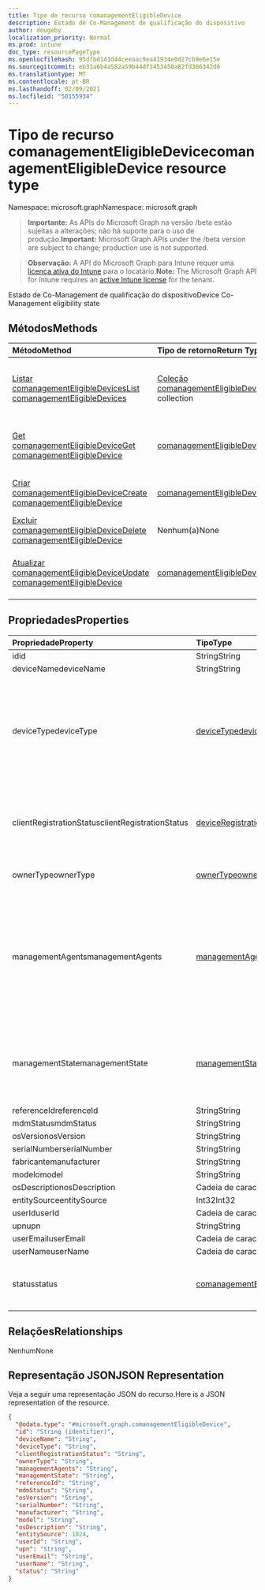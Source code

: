 ```yaml
---
title: Tipo de recurso comanagementEligibleDevice
description: Estado de Co-Management de qualificação do dispositivo
author: dougeby
localization_priority: Normal
ms.prod: intune
doc_type: resourcePageType
ms.openlocfilehash: 95dfbd141d44ceeaac9ea41934e0d27cb9e6e15e
ms.sourcegitcommit: eb31a6b4a582a59b44df3453450a82fd366342d0
ms.translationtype: MT
ms.contentlocale: pt-BR
ms.lasthandoff: 02/09/2021
ms.locfileid: "50155934"
---
```

# <a name="comanagementeligibledevice-resource-type"></a><span data-ttu-id="04a3e-103">Tipo de recurso comanagementEligibleDevice</span><span class="sxs-lookup"><span data-stu-id="04a3e-103">comanagementEligibleDevice resource type</span></span>

<span data-ttu-id="04a3e-104">Namespace: microsoft.graph</span><span class="sxs-lookup"><span data-stu-id="04a3e-104">Namespace: microsoft.graph</span></span>

> <span data-ttu-id="04a3e-105">**Importante:** As APIs do Microsoft Graph na versão /beta estão sujeitas a alterações; não há suporte para o uso de produção.</span><span class="sxs-lookup"><span data-stu-id="04a3e-105">**Important:** Microsoft Graph APIs under the /beta version are subject to change; production use is not supported.</span></span>

> <span data-ttu-id="04a3e-106">**Observação:** A API do Microsoft Graph para Intune requer uma [licença ativa do Intune](https://go.microsoft.com/fwlink/?linkid=839381) para o locatário.</span><span class="sxs-lookup"><span data-stu-id="04a3e-106">**Note:** The Microsoft Graph API for Intune requires an [active Intune license](https://go.microsoft.com/fwlink/?linkid=839381) for the tenant.</span></span>

<span data-ttu-id="04a3e-107">Estado de Co-Management de qualificação do dispositivo</span><span class="sxs-lookup"><span data-stu-id="04a3e-107">Device Co-Management eligibility state</span></span>

## <a name="methods"></a><span data-ttu-id="04a3e-108">Métodos</span><span class="sxs-lookup"><span data-stu-id="04a3e-108">Methods</span></span>
|<span data-ttu-id="04a3e-109">Método</span><span class="sxs-lookup"><span data-stu-id="04a3e-109">Method</span></span>|<span data-ttu-id="04a3e-110">Tipo de retorno</span><span class="sxs-lookup"><span data-stu-id="04a3e-110">Return Type</span></span>|<span data-ttu-id="04a3e-111">Descrição</span><span class="sxs-lookup"><span data-stu-id="04a3e-111">Description</span></span>|
|:---|:---|:---|
|[<span data-ttu-id="04a3e-112">Listar comanagementEligibleDevices</span><span class="sxs-lookup"><span data-stu-id="04a3e-112">List comanagementEligibleDevices</span></span>](../api/intune-devices-comanagementeligibledevice-list.md)|<span data-ttu-id="04a3e-113">[Coleção comanagementEligibleDevice](../resources/intune-devices-comanagementeligibledevice.md)</span><span class="sxs-lookup"><span data-stu-id="04a3e-113">[comanagementEligibleDevice](../resources/intune-devices-comanagementeligibledevice.md) collection</span></span>|<span data-ttu-id="04a3e-114">Listar propriedades e relações dos [objetos comanagementEligibleDevice.](../resources/intune-devices-comanagementeligibledevice.md)</span><span class="sxs-lookup"><span data-stu-id="04a3e-114">List properties and relationships of the [comanagementEligibleDevice](../resources/intune-devices-comanagementeligibledevice.md) objects.</span></span>|
|[<span data-ttu-id="04a3e-115">Get comanagementEligibleDevice</span><span class="sxs-lookup"><span data-stu-id="04a3e-115">Get comanagementEligibleDevice</span></span>](../api/intune-devices-comanagementeligibledevice-get.md)|[<span data-ttu-id="04a3e-116">comanagementEligibleDevice</span><span class="sxs-lookup"><span data-stu-id="04a3e-116">comanagementEligibleDevice</span></span>](../resources/intune-devices-comanagementeligibledevice.md)|<span data-ttu-id="04a3e-117">Leia as propriedades e as relações do [objeto comanagementEligibleDevice.](../resources/intune-devices-comanagementeligibledevice.md)</span><span class="sxs-lookup"><span data-stu-id="04a3e-117">Read properties and relationships of the [comanagementEligibleDevice](../resources/intune-devices-comanagementeligibledevice.md) object.</span></span>|
|[<span data-ttu-id="04a3e-118">Criar comanagementEligibleDevice</span><span class="sxs-lookup"><span data-stu-id="04a3e-118">Create comanagementEligibleDevice</span></span>](../api/intune-devices-comanagementeligibledevice-create.md)|[<span data-ttu-id="04a3e-119">comanagementEligibleDevice</span><span class="sxs-lookup"><span data-stu-id="04a3e-119">comanagementEligibleDevice</span></span>](../resources/intune-devices-comanagementeligibledevice.md)|<span data-ttu-id="04a3e-120">Criar um novo [objeto comanagementEligibleDevice.](../resources/intune-devices-comanagementeligibledevice.md)</span><span class="sxs-lookup"><span data-stu-id="04a3e-120">Create a new [comanagementEligibleDevice](../resources/intune-devices-comanagementeligibledevice.md) object.</span></span>|
|[<span data-ttu-id="04a3e-121">Excluir comanagementEligibleDevice</span><span class="sxs-lookup"><span data-stu-id="04a3e-121">Delete comanagementEligibleDevice</span></span>](../api/intune-devices-comanagementeligibledevice-delete.md)|<span data-ttu-id="04a3e-122">Nenhum(a)</span><span class="sxs-lookup"><span data-stu-id="04a3e-122">None</span></span>|<span data-ttu-id="04a3e-123">Exclui [comanagementEligibleDevice](../resources/intune-devices-comanagementeligibledevice.md).</span><span class="sxs-lookup"><span data-stu-id="04a3e-123">Deletes a [comanagementEligibleDevice](../resources/intune-devices-comanagementeligibledevice.md).</span></span>|
|[<span data-ttu-id="04a3e-124">Atualizar comanagementEligibleDevice</span><span class="sxs-lookup"><span data-stu-id="04a3e-124">Update comanagementEligibleDevice</span></span>](../api/intune-devices-comanagementeligibledevice-update.md)|[<span data-ttu-id="04a3e-125">comanagementEligibleDevice</span><span class="sxs-lookup"><span data-stu-id="04a3e-125">comanagementEligibleDevice</span></span>](../resources/intune-devices-comanagementeligibledevice.md)|<span data-ttu-id="04a3e-126">Atualizar as propriedades de um [objeto comanagementEligibleDevice.](../resources/intune-devices-comanagementeligibledevice.md)</span><span class="sxs-lookup"><span data-stu-id="04a3e-126">Update the properties of a [comanagementEligibleDevice](../resources/intune-devices-comanagementeligibledevice.md) object.</span></span>|

## <a name="properties"></a><span data-ttu-id="04a3e-127">Propriedades</span><span class="sxs-lookup"><span data-stu-id="04a3e-127">Properties</span></span>
|<span data-ttu-id="04a3e-128">Propriedade</span><span class="sxs-lookup"><span data-stu-id="04a3e-128">Property</span></span>|<span data-ttu-id="04a3e-129">Tipo</span><span class="sxs-lookup"><span data-stu-id="04a3e-129">Type</span></span>|<span data-ttu-id="04a3e-130">Descrição</span><span class="sxs-lookup"><span data-stu-id="04a3e-130">Description</span></span>|
|:---|:---|:---|
|<span data-ttu-id="04a3e-131">id</span><span class="sxs-lookup"><span data-stu-id="04a3e-131">id</span></span>|<span data-ttu-id="04a3e-132">String</span><span class="sxs-lookup"><span data-stu-id="04a3e-132">String</span></span>|<span data-ttu-id="04a3e-133">ID exclusiva do dispositivo</span><span class="sxs-lookup"><span data-stu-id="04a3e-133">Unique Id for the device</span></span>|
|<span data-ttu-id="04a3e-134">deviceName</span><span class="sxs-lookup"><span data-stu-id="04a3e-134">deviceName</span></span>|<span data-ttu-id="04a3e-135">String</span><span class="sxs-lookup"><span data-stu-id="04a3e-135">String</span></span>|<span data-ttu-id="04a3e-136">DeviceName</span><span class="sxs-lookup"><span data-stu-id="04a3e-136">DeviceName</span></span>|
|<span data-ttu-id="04a3e-137">deviceType</span><span class="sxs-lookup"><span data-stu-id="04a3e-137">deviceType</span></span>|[<span data-ttu-id="04a3e-138">deviceType</span><span class="sxs-lookup"><span data-stu-id="04a3e-138">deviceType</span></span>](../resources/intune-shared-devicetype.md)|<span data-ttu-id="04a3e-139">DeviceType.</span><span class="sxs-lookup"><span data-stu-id="04a3e-139">DeviceType.</span></span> <span data-ttu-id="04a3e-140">Os valores possíveis `desktop` são: `windowsRT` , , , , , , `winMO6` , `nokia` , , , `windowsPhone` , `mac` , `winCE` , , `winEmbedded` , `iPhone` `iPad` `iPod` `android` `iSocConsumer` `unix` `macMDM` , `holoLens` `surfaceHub` `androidForWork` `androidEnterprise` `windows10x` `androidnGMS` `linux` `blackberry` `palm` `unknown` `cloudPC` .</span><span class="sxs-lookup"><span data-stu-id="04a3e-140">Possible values are: `desktop`, `windowsRT`, `winMO6`, `nokia`, `windowsPhone`, `mac`, `winCE`, `winEmbedded`, `iPhone`, `iPad`, `iPod`, `android`, `iSocConsumer`, `unix`, `macMDM`, `holoLens`, `surfaceHub`, `androidForWork`, `androidEnterprise`, `windows10x`, `androidnGMS`, `linux`, `blackberry`, `palm`, `unknown`, `cloudPC`.</span></span>|
|<span data-ttu-id="04a3e-141">clientRegistrationStatus</span><span class="sxs-lookup"><span data-stu-id="04a3e-141">clientRegistrationStatus</span></span>|[<span data-ttu-id="04a3e-142">deviceRegistrationState</span><span class="sxs-lookup"><span data-stu-id="04a3e-142">deviceRegistrationState</span></span>](../resources/intune-devices-deviceregistrationstate.md)|<span data-ttu-id="04a3e-143">ClientRegistrationStatus.</span><span class="sxs-lookup"><span data-stu-id="04a3e-143">ClientRegistrationStatus.</span></span> <span data-ttu-id="04a3e-144">Os valores possíveis são: `notRegistered`, `registered`, `revoked`, `keyConflict`, `approvalPending`, `certificateReset`, `notRegisteredPendingEnrollment`, `unknown`.</span><span class="sxs-lookup"><span data-stu-id="04a3e-144">Possible values are: `notRegistered`, `registered`, `revoked`, `keyConflict`, `approvalPending`, `certificateReset`, `notRegisteredPendingEnrollment`, `unknown`.</span></span>|
|<span data-ttu-id="04a3e-145">ownerType</span><span class="sxs-lookup"><span data-stu-id="04a3e-145">ownerType</span></span>|[<span data-ttu-id="04a3e-146">ownerType</span><span class="sxs-lookup"><span data-stu-id="04a3e-146">ownerType</span></span>](../resources/intune-shared-ownertype.md)|<span data-ttu-id="04a3e-147">OwnerType.</span><span class="sxs-lookup"><span data-stu-id="04a3e-147">OwnerType.</span></span> <span data-ttu-id="04a3e-148">Os valores possíveis são: `unknown`, `company`, `personal`.</span><span class="sxs-lookup"><span data-stu-id="04a3e-148">Possible values are: `unknown`, `company`, `personal`.</span></span>|
|<span data-ttu-id="04a3e-149">managementAgents</span><span class="sxs-lookup"><span data-stu-id="04a3e-149">managementAgents</span></span>|[<span data-ttu-id="04a3e-150">managementAgentType</span><span class="sxs-lookup"><span data-stu-id="04a3e-150">managementAgentType</span></span>](../resources/intune-shared-managementagenttype.md)|<span data-ttu-id="04a3e-151">ManagementAgents.</span><span class="sxs-lookup"><span data-stu-id="04a3e-151">ManagementAgents.</span></span> <span data-ttu-id="04a3e-152">Os valores possíveis são: `eas`, `mdm`, `easMdm`, `intuneClient`, `easIntuneClient`, `configurationManagerClient`, `configurationManagerClientMdm`, `configurationManagerClientMdmEas`, `unknown`, `jamf`, `googleCloudDevicePolicyController`, `microsoft365ManagedMdm`.</span><span class="sxs-lookup"><span data-stu-id="04a3e-152">Possible values are: `eas`, `mdm`, `easMdm`, `intuneClient`, `easIntuneClient`, `configurationManagerClient`, `configurationManagerClientMdm`, `configurationManagerClientMdmEas`, `unknown`, `jamf`, `googleCloudDevicePolicyController`, `microsoft365ManagedMdm`.</span></span>|
|<span data-ttu-id="04a3e-153">managementState</span><span class="sxs-lookup"><span data-stu-id="04a3e-153">managementState</span></span>|[<span data-ttu-id="04a3e-154">managementState</span><span class="sxs-lookup"><span data-stu-id="04a3e-154">managementState</span></span>](../resources/intune-devices-managementstate.md)|<span data-ttu-id="04a3e-155">ManagementState.</span><span class="sxs-lookup"><span data-stu-id="04a3e-155">ManagementState.</span></span> <span data-ttu-id="04a3e-156">Os valores possíveis são: `managed`, `retirePending`, `retireFailed`, `wipePending`, `wipeFailed`, `unhealthy`, `deletePending`, `retireIssued`, `wipeIssued`, `wipeCanceled`, `retireCanceled`, `discovered`.</span><span class="sxs-lookup"><span data-stu-id="04a3e-156">Possible values are: `managed`, `retirePending`, `retireFailed`, `wipePending`, `wipeFailed`, `unhealthy`, `deletePending`, `retireIssued`, `wipeIssued`, `wipeCanceled`, `retireCanceled`, `discovered`.</span></span>|
|<span data-ttu-id="04a3e-157">referenceId</span><span class="sxs-lookup"><span data-stu-id="04a3e-157">referenceId</span></span>|<span data-ttu-id="04a3e-158">String</span><span class="sxs-lookup"><span data-stu-id="04a3e-158">String</span></span>|<span data-ttu-id="04a3e-159">ReferenceId</span><span class="sxs-lookup"><span data-stu-id="04a3e-159">ReferenceId</span></span>|
|<span data-ttu-id="04a3e-160">mdmStatus</span><span class="sxs-lookup"><span data-stu-id="04a3e-160">mdmStatus</span></span>|<span data-ttu-id="04a3e-161">String</span><span class="sxs-lookup"><span data-stu-id="04a3e-161">String</span></span>|<span data-ttu-id="04a3e-162">MDMStatus</span><span class="sxs-lookup"><span data-stu-id="04a3e-162">MDMStatus</span></span>|
|<span data-ttu-id="04a3e-163">osVersion</span><span class="sxs-lookup"><span data-stu-id="04a3e-163">osVersion</span></span>|<span data-ttu-id="04a3e-164">String</span><span class="sxs-lookup"><span data-stu-id="04a3e-164">String</span></span>|<span data-ttu-id="04a3e-165">OSVersion</span><span class="sxs-lookup"><span data-stu-id="04a3e-165">OSVersion</span></span>|
|<span data-ttu-id="04a3e-166">serialNumber</span><span class="sxs-lookup"><span data-stu-id="04a3e-166">serialNumber</span></span>|<span data-ttu-id="04a3e-167">String</span><span class="sxs-lookup"><span data-stu-id="04a3e-167">String</span></span>|<span data-ttu-id="04a3e-168">SerialNumber</span><span class="sxs-lookup"><span data-stu-id="04a3e-168">SerialNumber</span></span>|
|<span data-ttu-id="04a3e-169">fabricante</span><span class="sxs-lookup"><span data-stu-id="04a3e-169">manufacturer</span></span>|<span data-ttu-id="04a3e-170">String</span><span class="sxs-lookup"><span data-stu-id="04a3e-170">String</span></span>|<span data-ttu-id="04a3e-171">Fabricante</span><span class="sxs-lookup"><span data-stu-id="04a3e-171">Manufacturer</span></span>|
|<span data-ttu-id="04a3e-172">modelo</span><span class="sxs-lookup"><span data-stu-id="04a3e-172">model</span></span>|<span data-ttu-id="04a3e-173">String</span><span class="sxs-lookup"><span data-stu-id="04a3e-173">String</span></span>|<span data-ttu-id="04a3e-174">Modelo</span><span class="sxs-lookup"><span data-stu-id="04a3e-174">Model</span></span>|
|<span data-ttu-id="04a3e-175">osDescription</span><span class="sxs-lookup"><span data-stu-id="04a3e-175">osDescription</span></span>|<span data-ttu-id="04a3e-176">Cadeia de caracteres</span><span class="sxs-lookup"><span data-stu-id="04a3e-176">String</span></span>|<span data-ttu-id="04a3e-177">OSDescription</span><span class="sxs-lookup"><span data-stu-id="04a3e-177">OSDescription</span></span>|
|<span data-ttu-id="04a3e-178">entitySource</span><span class="sxs-lookup"><span data-stu-id="04a3e-178">entitySource</span></span>|<span data-ttu-id="04a3e-179">Int32</span><span class="sxs-lookup"><span data-stu-id="04a3e-179">Int32</span></span>|<span data-ttu-id="04a3e-180">EntitySource</span><span class="sxs-lookup"><span data-stu-id="04a3e-180">EntitySource</span></span>|
|<span data-ttu-id="04a3e-181">userId</span><span class="sxs-lookup"><span data-stu-id="04a3e-181">userId</span></span>|<span data-ttu-id="04a3e-182">Cadeia de caracteres</span><span class="sxs-lookup"><span data-stu-id="04a3e-182">String</span></span>|<span data-ttu-id="04a3e-183">UserId</span><span class="sxs-lookup"><span data-stu-id="04a3e-183">UserId</span></span>|
|<span data-ttu-id="04a3e-184">upn</span><span class="sxs-lookup"><span data-stu-id="04a3e-184">upn</span></span>|<span data-ttu-id="04a3e-185">String</span><span class="sxs-lookup"><span data-stu-id="04a3e-185">String</span></span>|<span data-ttu-id="04a3e-186">UPN</span><span class="sxs-lookup"><span data-stu-id="04a3e-186">UPN</span></span>|
|<span data-ttu-id="04a3e-187">userEmail</span><span class="sxs-lookup"><span data-stu-id="04a3e-187">userEmail</span></span>|<span data-ttu-id="04a3e-188">Cadeia de caracteres</span><span class="sxs-lookup"><span data-stu-id="04a3e-188">String</span></span>|<span data-ttu-id="04a3e-189">UserEmail</span><span class="sxs-lookup"><span data-stu-id="04a3e-189">UserEmail</span></span>|
|<span data-ttu-id="04a3e-190">userName</span><span class="sxs-lookup"><span data-stu-id="04a3e-190">userName</span></span>|<span data-ttu-id="04a3e-191">Cadeia de caracteres</span><span class="sxs-lookup"><span data-stu-id="04a3e-191">String</span></span>|<span data-ttu-id="04a3e-192">UserName</span><span class="sxs-lookup"><span data-stu-id="04a3e-192">UserName</span></span>|
|<span data-ttu-id="04a3e-193">status</span><span class="sxs-lookup"><span data-stu-id="04a3e-193">status</span></span>|[<span data-ttu-id="04a3e-194">comanagementEligibleType</span><span class="sxs-lookup"><span data-stu-id="04a3e-194">comanagementEligibleType</span></span>](../resources/intune-devices-comanagementeligibletype.md)|<span data-ttu-id="04a3e-195">ComanagementEligibleStatus.</span><span class="sxs-lookup"><span data-stu-id="04a3e-195">ComanagementEligibleStatus.</span></span> <span data-ttu-id="04a3e-196">Os valores possíveis são: `comanaged`, `eligible`, `eligibleButNotAzureAdJoined`, `needsOsUpdate`, `ineligible`.</span><span class="sxs-lookup"><span data-stu-id="04a3e-196">Possible values are: `comanaged`, `eligible`, `eligibleButNotAzureAdJoined`, `needsOsUpdate`, `ineligible`.</span></span>|

## <a name="relationships"></a><span data-ttu-id="04a3e-197">Relações</span><span class="sxs-lookup"><span data-stu-id="04a3e-197">Relationships</span></span>
<span data-ttu-id="04a3e-198">Nenhum</span><span class="sxs-lookup"><span data-stu-id="04a3e-198">None</span></span>

## <a name="json-representation"></a><span data-ttu-id="04a3e-199">Representação JSON</span><span class="sxs-lookup"><span data-stu-id="04a3e-199">JSON Representation</span></span>
<span data-ttu-id="04a3e-200">Veja a seguir uma representação JSON do recurso.</span><span class="sxs-lookup"><span data-stu-id="04a3e-200">Here is a JSON representation of the resource.</span></span>
<!-- {
  "blockType": "resource",
  "keyProperty": "id",
  "@odata.type": "microsoft.graph.comanagementEligibleDevice"
}
-->
``` json
{
  "@odata.type": "#microsoft.graph.comanagementEligibleDevice",
  "id": "String (identifier)",
  "deviceName": "String",
  "deviceType": "String",
  "clientRegistrationStatus": "String",
  "ownerType": "String",
  "managementAgents": "String",
  "managementState": "String",
  "referenceId": "String",
  "mdmStatus": "String",
  "osVersion": "String",
  "serialNumber": "String",
  "manufacturer": "String",
  "model": "String",
  "osDescription": "String",
  "entitySource": 1024,
  "userId": "String",
  "upn": "String",
  "userEmail": "String",
  "userName": "String",
  "status": "String"
}
```




